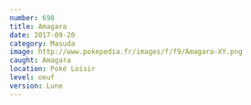 ```yaml
---
number: 698
title: Amagara
date: 2017-09-20
category: Masuda
image: http://www.pokepedia.fr/images/f/f9/Amagara-XY.png
caught: Amagara
location: Poké Loisir
level: oeuf
version: Lune
---
```

